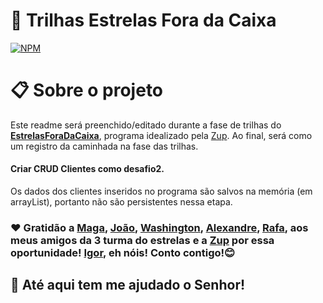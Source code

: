 # 🚀 Trilhas Estrelas Fora da Caixa
[![NPM](https://img.shields.io/aur/license/ct)](https://github.com/cristianoSoaresZup/trilhaEstrelasZup/blob/main/LICENSE) 

# 📋 Sobre o projeto

Este readme será preenchido/editado durante a fase de trilhas do [**EstrelasForaDaCaixa**](https://www.zup.com.br/estrelas-fora-da-caixa/ "Estrelas Fora da Caixa"), programa idealizado pela [Zup](https://www.zup.com.br/ "Site da Zup"). Ao final, será como um registro da caminhada na fase das trilhas.

#### Criar CRUD Clientes como desafio2. 
Os dados dos clientes inseridos no programa são salvos na memória (em arrayList), portanto não são persistentes nessa etapa.


### ❤️ Gratidão a [Maga](mailto:maria.alonso@zup.com.br), [João](mailto:joao.alves@zup.com.br), [Washington](mailto:whashington.braga@zup.com.br), [Alexandre](mailto:alexandre.lima@zup.com.br), [Rafa](mailto:maria.alonso@zup.com.br), aos meus amigos da 3 turma do estrelas e a [Zup](https://www.zup.com.br/ "Site da Zup") por essa oportunidade! [Igor](mailto:igor.mendonca@zup.com.br), eh nóis! Conto contigo!😊
## 🎁 Até aqui tem me ajudado o Senhor!
